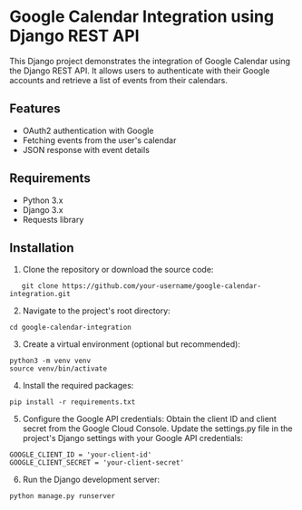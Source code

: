 # Google Calendar Integration using Django REST API

This Django project demonstrates the integration of Google Calendar using the Django REST API. It allows users to authenticate with their Google accounts and retrieve a list of events from their calendars.

## Features

- OAuth2 authentication with Google
- Fetching events from the user's calendar
- JSON response with event details

## Requirements

- Python 3.x
- Django 3.x
- Requests library

## Installation

1. Clone the repository or download the source code:

```
   git clone https://github.com/your-username/google-calendar-integration.git
```

2. Navigate to the project's root directory:

```
cd google-calendar-integration

```
3. Create a virtual environment (optional but recommended):

```
python3 -m venv venv
source venv/bin/activate

```

4. Install the required packages:

```
pip install -r requirements.txt

```

5. Configure the Google API credentials:
Obtain the client ID and client secret from the Google Cloud Console.
Update the settings.py file in the project's Django settings with your Google API credentials:

```
GOOGLE_CLIENT_ID = 'your-client-id'
GOOGLE_CLIENT_SECRET = 'your-client-secret'
```

6. Run the Django development server:

```
python manage.py runserver
```

